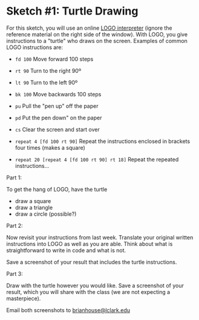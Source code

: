 # Sketch #1: Turtle Drawing

For this sketch, you will use an online [LOGO interpreter](https://www.calormen.com/jslogo/) (ignore the reference material on the right side of the window). With LOGO, you give instructions to a "turtle" who draws on the screen. Examples of common LOGO instructions are:

- `fd 100`    Move forward 100 steps
- `rt 90`     Turn to the right 90º
- `lt 90`     Turn to the left 90º
- `bk 100`    Move backwards 100 steps
- `pu`        Pull the "pen up" off the paper
- `pd`        Put the pen down" on the paper
- `cs`        Clear the screen and start over
  
- `repeat 4 [fd 100 rt 90]`   Repeat the instructions enclosed in brackets four times (makes a square)
- `repeat 20 [repeat 4 [fd 100 rt 90] rt 18]`   Repeat the repeated instructions...


Part 1:

To get the hang of LOGO, have the turtle

- draw a square
- draw a triangle
- draw a circle (possible?)


Part 2:

Now revisit your instructions from last week. Translate your original written instructions into LOGO as well as you are able. Think about what is straightforward to write in code and what is not.

Save a screenshot of your result that includes the turtle instructions.


Part 3:

Draw with the turtle however you would like. Save a screenshot of your result, which you will share with the class (we are not expecting a masterpiece).


Email both screenshots to brianhouse@lclark.edu